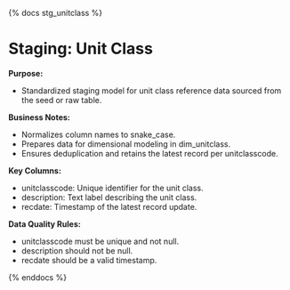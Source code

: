 {% docs stg_unitclass %}

# Staging: Unit Class
**Purpose:**

 - Standardized staging model for unit class reference data sourced from the seed or raw table.

**Business Notes:**

 - Normalizes column names to snake_case.
 - Prepares data for dimensional modeling in dim_unitclass.
 - Ensures deduplication and retains the latest record per unitclasscode.

**Key Columns:**

 - unitclasscode: Unique identifier for the unit class.
 - description: Text label describing the unit class.
 - recdate: Timestamp of the latest record update.

**Data Quality Rules:**

 - unitclasscode must be unique and not null.
 - description should not be null.
 - recdate should be a valid timestamp.

{% enddocs %}